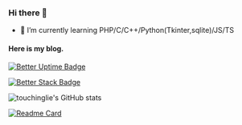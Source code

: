 ### Hi there 👋

- 🌱 I’m currently learning PHP/C/C++/Python(Tkinter,sqlite)/JS/TS

#### Here is my blog.

[![Better Uptime Badge](https://betteruptime.com/status-badges/v1/monitor/esyi.svg)](https://dowblog.rr.nu/)

[![Better Stack Badge](https://uptime.betterstack.com/status-badges/v1/monitor/1kght.svg)](https://dowtyblog.rf.gd/)

![touchinglie's GitHub stats](https://github-readme-stats.vercel.app/api?username=touchinglie&show_icons=true&theme=tokyonight)

[![Readme Card](https://github-readme-stats.vercel.app/api/pin/?username=touchinglie&repo=FastestStreamDet)](https://github.com/touchinglie/FastestStreamDet)

<!--
**touchinglie/touchinglie** is a ✨ _special_ ✨ repository because its `README.md` (this file) appears on your GitHub profile.

Here are some ideas to get you started:

- 🔭 I’m currently working on ...
- 🌱 I’m currently learning ...
- 👯 I’m looking to collaborate on ...
- 🤔 I’m looking for help with ...
- 💬 Ask me about ...
- 📫 How to reach me: ...
- 😄 Pronouns: ...
- ⚡ Fun fact: ...
-->
